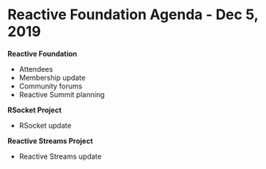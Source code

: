 # Reactive Foundation Agenda - Dec 5, 2019
**Reactive Foundation**

- Attendees
- Membership update
- Community forums
- Reactive Summit planning

**RSocket Project**

- RSocket update

**Reactive Streams Project**

- Reactive Streams update
